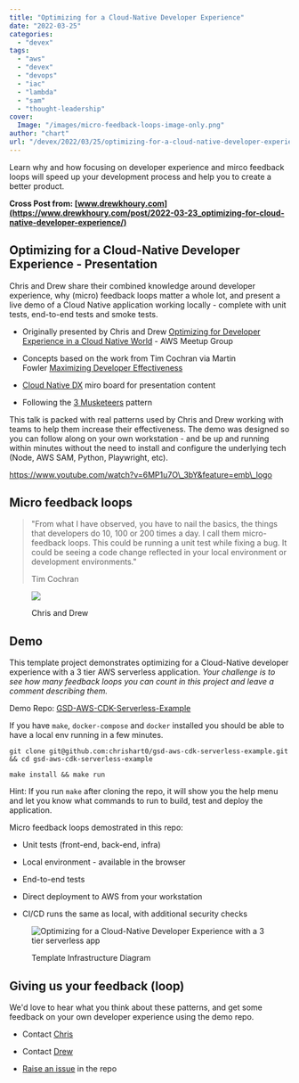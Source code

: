 ```yaml
---
title: "Optimizing for a Cloud-Native Developer Experience"
date: "2022-03-25"
categories: 
  - "devex"
tags: 
  - "aws"
  - "devex"
  - "devops"
  - "iac"
  - "lambda"
  - "sam"
  - "thought-leadership"
cover:
  Image: "/images/micro-feedback-loops-image-only.png"
author: "chart"
url: "/devex/2022/03/25/optimizing-for-a-cloud-native-developer-experience/"
---
```


Learn why and how focusing on developer experience and mirco feedback loops will speed up your development process and help you to create a better product.

**Cross Post from: [www.drewkhoury.com](https://www.drewkhoury.com/post/2022-03-23_optimizing-for-cloud-native-developer-experience/)**

## Optimizing for a Cloud-Native Developer Experience - Presentation

Chris and Drew share their combined knowledge around developer experience, why (micro) feedback loops matter a whole lot, and present a live demo of a Cloud Native application working locally - complete with unit tests, end-to-end tests and smoke tests.

- Originally presented by Chris and Drew [Optimizing for Developer Experience in a Cloud Native World](https://www.meetup.com/AWSMeetupGroup/events/284359969/) - AWS Meetup Group

- Concepts based on the work from Tim Cochran via Martin Fowler [Maximizing Developer Effectiveness](https://martinfowler.com/articles/developer-effectiveness.html)

- [Cloud Native DX](https://miro.com/app/board/uXjVOR9lSQM=/) miro board for presentation content

- Following the [3 Musketeers](https://www.drewkhoury.com/post/gsd/3-musketeers-for-an-epic-developer-experience-8676ddaf33b2/) pattern

This talk is packed with real patterns used by Chris and Drew working with teams to help them increase their effectiveness. The demo was designed so you can follow along on your own workstation - and be up and running within minutes without the need to install and configure the underlying tech (Node, AWS SAM, Python, Playwright, etc).

https://www.youtube.com/watch?v=6MP1u7O\_3bY&feature=emb\_logo

## Micro feedback loops

> "From what I have observed, you have to nail the basics, the things that developers do 10, 100 or 200 times a day. I call them micro-feedback loops. This could be running a unit test while fixing a bug. It could be seeing a code change reflected in your local environment or development environments."
> 
> Tim Cochran

<figure>

![](/images/drew-and-chris-white.png)

<figcaption>

Chris and Drew

</figcaption>

</figure>

## Demo

This template project demonstrates optimizing for a Cloud-Native developer experience with a 3 tier AWS serverless application. _Your challenge is to see how many feedback loops you can count in this project and leave a comment describing them._

Demo Repo: [GSD-AWS-CDK-Serverless-Example](https://github.com/chrishart0/gsd-aws-cdk-serverless-example)

If you have `make`, `docker-compose` and `docker` installed you should be able to have a local env running in a few minutes.

```
git clone git@github.com:chrishart0/gsd-aws-cdk-serverless-example.git && cd gsd-aws-cdk-serverless-example

make install && make run
```

Hint: If you run `make` after cloning the repo, it will show you the help menu and let you know what commands to run to build, test and deploy the application.

Micro feedback loops demostrated in this repo:

- Unit tests (front-end, back-end, infra)

- Local environment - available in the browser

- End-to-end tests

- Direct deployment to AWS from your workstation

- CI/CD runs the same as local, with additional security checks

<figure>

![Optimizing for a Cloud-Native Developer Experience with a 3 tier serverless app](/images/Infra-Diagram.drawio.png)

<figcaption>

Template Infrastructure Diagram

</figcaption>

</figure>

## Giving us your feedback (loop)

We'd love to hear what you think about these patterns, and get some feedback on your own developer experience using the demo repo.

- Contact [Chris](https://arcadian.cloud/contact-me)

- Contact [Drew](https://www.drewkhoury.com/drew/)

- [Raise an issue](https://github.com/chrishart0/gsd-aws-cdk-serverless-example/issues) in the repo
